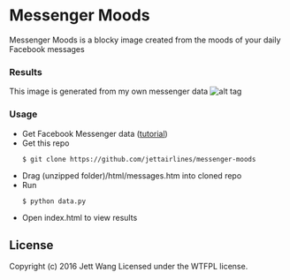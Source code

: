 # Messenger Moods
Messenger Moods is a blocky image created from the moods of your daily Facebook messages

### Results
This image is generated from my own messenger data
![alt tag](https://www.dropbox.com/s/wrk19yo067askik/Screen%20Shot%202016-03-26%20at%204.47.04%20PM.png)

### Usage
- Get Facebook Messenger data ([tutorial])
- Get this repo
    ```
    $ git clone https://github.com/jettairlines/messenger-moods
    ```
- Drag (unzipped folder)/html/messages.htm into cloned repo
- Run
    ```
    $ python data.py
    ```
- Open index.html to view results

License
----

Copyright (c) 2016 Jett Wang Licensed under the WTFPL license.

[tutorial]: jettairlines.github.io
